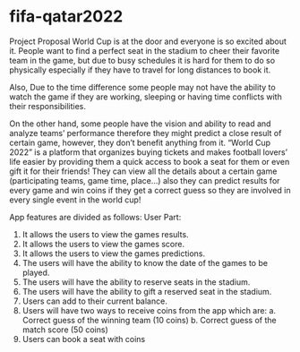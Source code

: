 # fifa-qatar2022
Project Proposal
World Cup is at the door and everyone is so excited about it. People want to find a perfect seat in the stadium to cheer their favorite team in the game, but due to busy schedules it is hard for them to do so physically especially if they have to travel for long distances to book it. 

Also, Due to the time difference some people may not have the ability to watch the game if they are working, sleeping or having time conflicts with their responsibilities.

 On the other hand, some people have the vision and ability to read and analyze teams’ performance therefore they might predict a close result of certain game, however, they don’t benefit anything from it.
“World Cup 2022” is a platform that organizes buying tickets and makes football lovers’ life easier by providing them a quick access to book a seat for them or even gift it for their friends! They can view all the details about a certain game (participating teams, game time, place…) also they can predict results for every game and win coins if they get a correct guess so they are involved in every single event in the world cup!

App features are divided as follows:
User Part:
1.	It allows the users to view the games results.
2.	It allows the users to view the games score.
3.	It allows the users to view the games predictions.
4.	The users will have the ability to know the date of the games to be played.
5.	The users will have the ability to reserve seats in the stadium.
6.	The users will have the ability to gift a reserved seat in the stadium.
7.	Users can add to their current balance.
8.	Users will have two ways to receive coins from the app which are:
a.	Correct guess of the winning team (10 coins)
b.	Correct guess of the match score (50 coins)
9.	Users can book a seat with coins
